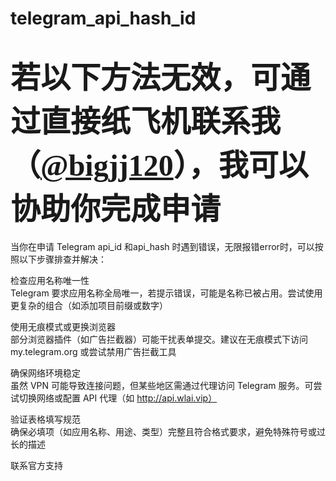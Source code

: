 # telegram_api_hash_id
<font face="HEI" size="7">若以下方法无效，可通过直接纸飞机联系我（[@bigjj120](https://t.me/bigjj120)），我可以协助你完成申请</font>
=======



当你在申请 Telegram api_id 和api_hash  时遇到错误，无限报错error时，可以按照以下步骤排查并解决：  <br>

检查应用名称唯一性  <br>
 Telegram 要求应用名称全局唯一，若提示错误，可能是名称已被占用。尝试使用更复杂的组合（如添加项目前缀或数字）  <br>

使用无痕模式或更换浏览器  <br>
 部分浏览器插件（如广告拦截器）可能干扰表单提交。建议在无痕模式下访问 my.telegram.org 或尝试禁用广告拦截工具   <br>

确保网络环境稳定  <br>
 虽然 VPN 可能导致连接问题，但某些地区需通过代理访问 Telegram 服务。可尝试切换网络或配置 API 代理（如 http://api.wlai.vip）  <br>

验证表格填写规范  <br>
 确保必填项（如应用名称、用途、类型）完整且符合格式要求，避免特殊符号或过长的描述  <br>

联系官方支持  <br>

